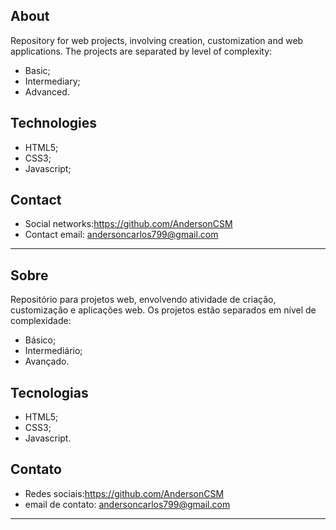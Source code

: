 ## About
Repository for web projects, involving creation, customization and web applications.
The projects are separated by level of complexity:
- Basic;
- Intermediary;
- Advanced.

## Technologies
- HTML5;
- CSS3;
- Javascript;

## Contact
- Social networks:https://github.com/AndersonCSM
- Contact email: andersoncarlos799@gmail.com

---
## Sobre
Repositório para projetos web, envolvendo atividade de criação, customização e aplicações web.
Os projetos estão separados em nível de complexidade:
- Básico;
- Intermediário;
- Avançado.

## Tecnologias
- HTML5;
- CSS3;
- Javascript.

## Contato
- Redes sociais:https://github.com/AndersonCSM
- email de contato: andersoncarlos799@gmail.com

---
